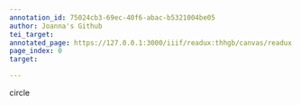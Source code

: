 ```yaml
---
annotation_id: 75024cb3-69ec-40f6-abac-b5321004be05
author: Joanna's Github
tei_target: 
annotated_page: https://127.0.0.1:3000/iiif/readux:thhgb/canvas/readux:thhgb_00000001.jp2
page_index: 0
target: 

---
```

<p>circle</p>